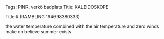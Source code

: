 Tags: PINR, verkö badplats
Title: KALEIDOSKOPE
  
Title:# (RAMBLING 194698380333)  
  
the water temperature combined with the air temperature and zero winds make on believe summer exists